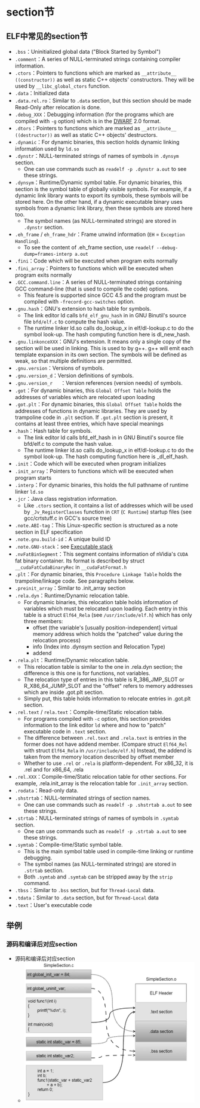 # section节

## ELF中常见的section节

* `.bss`：Uninitialized global data ("Block Started by Symbol")
* `.comment`：A series of NULL-terminated strings containing compiler information.
* `.ctors`：Pointers to functions which are marked as `__attribute__ ((constructor))` as well as static C++ objects' constructors. They will be used by `__libc_global_ctors` function.
* `.data`：Initialized data
* `.data.rel.ro`：Similar to `.data` section, but this section should be made Read-Only after relocation is done.
* `.debug_XXX`：Debugging information (for the programs which are compiled with `-g` option) which is in the [DWARF](https://dwarfstd.org/) 2.0 format.
* `.dtors`：Pointers to functions which are marked as `__attribute__ ((destructor))` as well as static C++ objects' destructors.
* `.dynamic`：For dynamic binaries, this section holds dynamic linking information used by `ld.so`
* `.dynstr`：NULL-terminated strings of names of symbols in `.dynsym` section.
  * One can use commands such as `readelf -p .dynstr a.out` to see these strings.
* `.dynsym`：Runtime/Dynamic symbol table. For dynamic binaries, this section is the symbol table of globally visible symbols. For example, if a dynamic link library wants to export its symbols, these symbols will be stored here. On the other hand, if a dynamic executable binary uses symbols from a dynamic link library, then these symbols are stored here too.
  * The symbol names (as NULL-terminated strings) are stored in `.dynstr` section.
* `.eh_frame` / `eh_frame_hdr`：Frame unwind information (`EH` = `Exception Handling`).
  * To see the content of .eh_frame section, use `readelf --debug-dump=frames-interp a.out`
* `.fini`：Code which will be executed when program exits normally
* `.fini_array`：Pointers to functions which will be executed when program exits normally
* `.GCC.command.line`：A series of NULL-terminated strings containing GCC command-line (that is used to compile the code) options.
  * This feature is supported since GCC 4.5 and the program must be compiled with `-frecord-gcc-switches` option.
* `.gnu.hash`：GNU's extension to hash table for symbols.
  * The link editor ld calls `bfd_elf_gnu_hash` in in GNU Binutil's source file `bfd/elf.c` to compute the hash value.
  * The runtime linker ld.so calls do_lookup_x in elf/dl-lookup.c to do the symbol look-up. The hash computing function here is dl_new_hash.
* `.gnu.linkonceXXX`：GNU's extension. It means only a single copy of the section will be used in linking. This is used to by g++. g++ will emit each template expansion in its own section. The symbols will be defined as weak, so that multiple definitions are permitted.
* `.gnu.version`：Versions of symbols.
* `.gnu.version_d`：Version definitions of symbols.
* `.gnu.version_r	`：Version references (version needs) of symbols.
* `.got`：For dynamic binaries, this `Global Offset Table` holds the addresses of variables which are relocated upon loading
* `.got.plt`：For dynamic binaries, this `Global Offset Table` holds the addresses of functions in dynamic libraries. They are used by trampoline code in `.plt` section. If `.got.plt` section is present, it contains at least three entries, which have special meanings
* `.hash`：Hash table for symbols.
  * The link editor ld calls bfd_elf_hash in in GNU Binutil's source file bfd/elf.c to compute the hash value.
  * The runtime linker ld.so calls do_lookup_x in elf/dl-lookup.c to do the symbol look-up. The hash computing function here is _dl_elf_hash.
* `.init`：Code which will be executed when program initializes
* `.init_array`：Pointers to functions which will be executed when program starts
* `.interp`：For dynamic binaries, this holds the full pathname of runtime linker `ld.so`
* `.jcr`：Java class registration information.
  * Like `.ctors` section, it contains a list of addresses which will be used by `_Jv_RegisterClasses` function in `CRT` (`C Runtime`) startup files (see gcc/crtstuff.c in GCC's source tree)
* `.note.ABI-tag`：This Linux-specific section is structured as a note section in ELF specification
* `.note.gnu.build-id`：A unique build ID
* `.note.GNU-stack`：see [Executable stack](https://www.airs.com/blog/archives/518)
* `.nvFatBinSegment`：This segment contains information of nVidia's `CUDA` fat binary container. Its format is described by struct `__cudaFatCudaBinaryRec` in `__cudaFatFormat.h`
* `.plt`：For dynamic binaries, this `Procedure Linkage Table` holds the trampoline/linkage code. See paragraphs below.
* `.preinit_array`：Similar to .init_array section
* `.rela.dyn`：Runtime/Dynamic relocation table.
  * For dynamic binaries, this relocation table holds information of variables which must be relocated upon loading. Each entry in this table is a struct `Elf64_Rela` (see `/usr/include/elf.h`) which has only three members:
    * offset (the variable's [usually position-independent] virtual memory address which holds the "patched" value during the relocation process)
    * info (Index into .dynsym section and Relocation Type)
    * addend
* `.rela.plt`：Runtime/Dynamic relocation table.
  * This relocation table is similar to the one in .rela.dyn section; the difference is this one is for functions, not variables.
  * The relocation type of entries in this table is R_386_JMP_SLOT or R_X86_64_JUMP_SLOT and the "offset" refers to memory addresses which are inside .got.plt section.
  * Simply put, this table holds information to relocate entries in .got.plt section.
* `.rel.text` / `rela.text`：Compile-time/Static relocation table.
  * For programs compiled with `-c` option, this section provides information to the link editor `ld` where and how to "patch" executable code in `.text` section.
  * The difference between `.rel.text` and `.rela.text` is entries in the former does not have addend member. (Compare struct `Elf64_Rel` with struct `Elf64_Rela` in `/usr/include/elf.h`) Instead, the addend is taken from the memory location described by offset member
  * Whether to use `.rel` or `.rela` is platform-dependent. For x86_32, it is .rel and for x86_64, .rela
* `.rel.XXX`：Compile-time/Static relocation table for other sections. For example, .rela.init_array is the relocation table for `.init_array` section.
* `.rodata`：Read-only data.
* `.shstrtab`：NULL-terminated strings of section names.
  * One can use commands such as `readelf -p .shstrtab a.out` to see these strings.
* `.strtab`：NULL-terminated strings of names of symbols in `.symtab` section.
  * One can use commands such as `readelf -p .strtab a.out` to see these strings.
* `.symtab`：Compile-time/Static symbol table.
  * This is the main symbol table used in compile-time linking or runtime debugging.
  * The symbol names (as NULL-terminated strings) are stored in `.strtab` section.
  * Both `.symtab` and `.symtab` can be stripped away by the `strip` command.
* `.tbss`：Similar to `.bss` section, but for `Thread-Local` data.
* `.tdata`：Similar to `.data` section, but for `Thread-Local` data
* `.text`：User's executable code


## 举例

### 源码和编译后对应section

* 源码和编译后对应section
  * ![elf_src_to_section](../../assets/img/elf_src_to_section.jpg)

